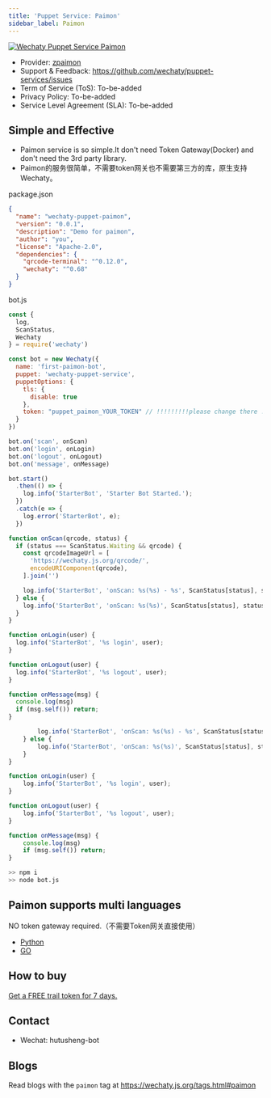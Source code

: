```yaml
---
title: 'Puppet Service: Paimon'
sidebar_label: Paimon
---
```


[![Wechaty Puppet Service Paimon](https://img.shields.io/badge/Service-Paimon-blue)](paimon.md)

- Provider: [zpaimon](https://github.com/zpaimon)
- Support & Feedback: <https://github.com/wechaty/puppet-services/issues>
- Term of Service (ToS): To-be-added
- Privacy Policy: To-be-added
- Service Level Agreement (SLA): To-be-added

## Simple and Effective

- Paimon service is so simple.It don't need Token Gateway(Docker) and don't need the 3rd party library.
- Paimon的服务很简单，不需要token网关也不需要第三方的库，原生支持Wechaty。

package.json

```json
{
  "name": "wechaty-puppet-paimon",
  "version": "0.0.1",
  "description": "Demo for paimon",
  "author": "you",
  "license": "Apache-2.0",
  "dependencies": {
    "qrcode-terminal": "^0.12.0",
    "wechaty": "^0.68"
  }
}

```

bot.js

```js
const {
  log,
  ScanStatus,
  Wechaty
} = require('wechaty')

const bot = new Wechaty({
  name: 'first-paimon-bot',
  puppet: 'wechaty-puppet-service',
  puppetOptions: {
    tls: {
      disable: true
    },
    token: "puppet_paimon_YOUR_TOKEN" // !!!!!!!!!please change there !!!!!!
  }
})

bot.on('scan', onScan)
bot.on('login', onLogin)
bot.on('logout', onLogout)
bot.on('message', onMessage)

bot.start()
  .then(() => {
    log.info('StarterBot', 'Starter Bot Started.');
  })
  .catch(e => {
    log.error('StarterBot', e);
  })

function onScan(qrcode, status) {
  if (status === ScanStatus.Waiting && qrcode) {
    const qrcodeImageUrl = [
      'https://wechaty.js.org/qrcode/',
      encodeURIComponent(qrcode),
    ].join('')

    log.info('StarterBot', 'onScan: %s(%s) - %s', ScanStatus[status], status, qrcodeImageUrl)
  } else {
    log.info('StarterBot', 'onScan: %s(%s)', ScanStatus[status], status)
  }
}

function onLogin(user) {
  log.info('StarterBot', '%s login', user);
}

function onLogout(user) {
  log.info('StarterBot', '%s logout', user);
}

function onMessage(msg) {
  console.log(msg)
  if (msg.self()) return;
}

		log.info('StarterBot', 'onScan: %s(%s) - %s', ScanStatus[status], status, qrcodeImageUrl)
	} else {
		log.info('StarterBot', 'onScan: %s(%s)', ScanStatus[status], status)
	}
}

function onLogin(user) {
	log.info('StarterBot', '%s login', user);
}

function onLogout(user) {
	log.info('StarterBot', '%s logout', user);
}

function onMessage(msg) {
	console.log(msg)
	if (msg.self()) return;
}

```

```bash
>> npm i
>> node bot.js
```

## Paimon supports multi languages

NO token gateway required.（不需要Token网关直接使用）

- [Python](https://wechaty.readthedocs.io/zh_CN/latest/introduction/use-paimon-protocol/)
- [GO](https://github.com/wechaty/go-wechaty-getting-started)

## How to buy

[Get a FREE trail token for 7 days.](http://120.55.60.194/)

## Contact

- Wechat: hutusheng-bot

## Blogs

Read blogs with the `paimon` tag at <https://wechaty.js.org/tags.html#paimon>
